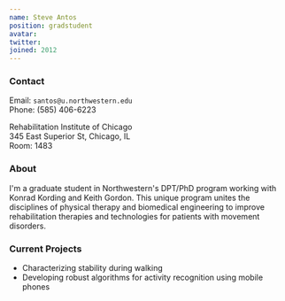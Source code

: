 ```yaml
---
name: Steve Antos
position: gradstudent
avatar: 
twitter:
joined: 2012
---
```


### Contact

Email: `santos@u.northwestern.edu`<br>
Phone: (585) 406-6223<br>

Rehabilitation Institute of Chicago<br>
345 East Superior St, Chicago, IL<br>
Room: 1483

### About

I'm a graduate student in Northwestern's DPT/PhD program working with Konrad Kording and Keith Gordon. This unique program unites the disciplines of physical therapy and biomedical engineering to improve rehabilitation therapies and technologies for patients with movement disorders.

### Current Projects

- Characterizing stability during walking
- Developing robust algorithms for activity recognition using mobile phones
